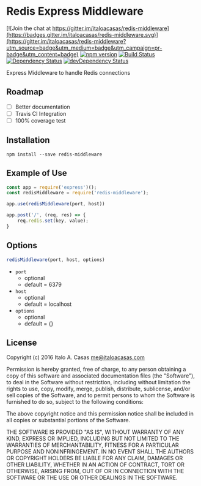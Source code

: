 # Redis Express Middleware

[![Join the chat at https://gitter.im/italoacasas/redis-middleware](https://badges.gitter.im/italoacasas/redis-middleware.svg)](https://gitter.im/italoacasas/redis-middleware?utm_source=badge&utm_medium=badge&utm_campaign=pr-badge&utm_content=badge)
[![npm version](https://badge.fury.io/js/redis-middleware.svg)](https://badge.fury.io/js/redis-middleware)
[![Build Status](https://travis-ci.org/italoacasas/redis-middleware.svg?branch=master)](https://travis-ci.org/italoacasas/redis-middleware)
[![Dependency Status](https://david-dm.org/italoacasas/redis-middleware.svg)](https://david-dm.org/italoacasas/redis-middleware)
[![devDependency Status](https://david-dm.org/italoacasas/redis-middleware/dev-status.svg?theme=shields.io)](https://david-dm.org/italoacasas/redis-middleware#info=devDependencies)

Express Middleware to handle Redis connections

## Roadmap

- [ ] Better documentation
- [ ] Travis CI Integration
- [ ] 100% coverage test

## Installation
`npm install --save redis-middleware`

## Example of Use
```javascript
const app = require('express')();
const redisMiddleware = require('redis-middleware');

app.use(redisMiddleware(port, host))

app.post('/', (req, res) => {
    req.redis.set(key, value);  
}
```

## Options
```javascript
redisMiddleware(port, host, options)
```
- `port`
    - optional
    - default = 6379
- `host`
    - optional
    - default = localhost
- `options`
    - optional
    - default = {}

## License
Copyright (c) 2016 Italo A. Casas <me@italoacasas.com>

Permission is hereby granted, free of charge, to any person obtaining a copy of this software and associated documentation files (the "Software"), to deal in the Software without restriction, including without limitation the rights to use, copy, modify, merge, publish, distribute, sublicense, and/or sell copies of the Software, and to permit persons to whom the Software is furnished to do so, subject to the following conditions:

The above copyright notice and this permission notice shall be included in all copies or substantial portions of the Software.

THE SOFTWARE IS PROVIDED "AS IS", WITHOUT WARRANTY OF ANY KIND, EXPRESS OR IMPLIED, INCLUDING BUT NOT LIMITED TO THE WARRANTIES OF MERCHANTABILITY, FITNESS FOR A PARTICULAR PURPOSE AND NONINFRINGEMENT. IN NO EVENT SHALL THE AUTHORS OR COPYRIGHT HOLDERS BE LIABLE FOR ANY CLAIM, DAMAGES OR OTHER LIABILITY, WHETHER IN AN ACTION OF CONTRACT, TORT OR OTHERWISE, ARISING FROM, OUT OF OR IN CONNECTION WITH THE SOFTWARE OR THE USE OR OTHER DEALINGS IN THE SOFTWARE.
